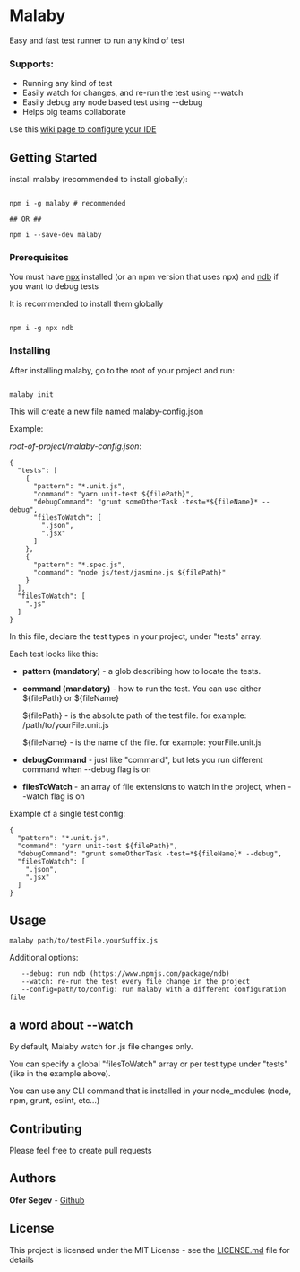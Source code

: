 # Malaby

Easy and fast test runner to run any kind of test

### Supports:
* Running any kind of test
* Easily watch for changes, and re-run the test using --watch
* Easily debug any node based test using --debug
* Helps big teams collaborate

use this [wiki page to configure your IDE](https://github.com/segevofer/malaby/wiki/Configure-Malaby-on-different-IDE's)

## Getting Started

install malaby (recommended to install globally):

```

npm i -g malaby # recommended

## OR ##

npm i --save-dev malaby

```

### Prerequisites

You must have [npx](https://www.npmjs.com/package/npx) installed 
(or an npm version that uses npx) and [ndb](https://www.npmjs.com/package/ndb) 
if you want to debug tests

It is recommended to install them globally

```

npm i -g npx ndb

```

### Installing

After installing malaby, go to the root of your project and run:
```

malaby init

```

This will create a new file named malaby-config.json

Example:

*root-of-project/malaby-config.json*:
```
{
  "tests": [
    {
      "pattern": "*.unit.js",
      "command": "yarn unit-test ${filePath}",
      "debugCommand": "grunt someOtherTask -test=*${fileName}* --debug",
      "filesToWatch": [
        ".json",
        ".jsx"
      ]
    },
    {
      "pattern": "*.spec.js",
      "command": "node js/test/jasmine.js ${filePath}"
    }
  ],
  "filesToWatch": [
    ".js"
  ]
}
```

In this file, declare the test types in your project, under "tests" array.

Each test looks like this:

* **pattern (mandatory)** - a glob describing how to locate the tests.

* **command (mandatory)** - how to run the test. You can use either ${filePath} or ${fileName}

    ${filePath} - is the absolute path of the test file. for example: /path/to/yourFile.unit.js

    ${fileName} - is the name of the file. for example: yourFile.unit.js

* **debugCommand** - just like "command", but lets you run different command when --debug flag is on

* **filesToWatch** - an array of file extensions to watch in the project, when --watch flag is on



Example of a single test config:
```
{
  "pattern": "*.unit.js",
  "command": "yarn unit-test ${filePath}",
  "debugCommand": "grunt someOtherTask -test=*${fileName}* --debug",
  "filesToWatch": [
    ".json",
    ".jsx"
  ]
}
 ```

## Usage

```
malaby path/to/testFile.yourSuffix.js
```

Additional options:
```
   --debug: run ndb (https://www.npmjs.com/package/ndb)
   --watch: re-run the test every file change in the project
   --config=path/to/config: run malaby with a different configuration file
```

## a word about --watch
By default, Malaby watch for .js file changes only.

You can specify a global "filesToWatch" array or per test type under "tests" (like in the example above).

You can use any CLI command that is installed in your node_modules (node, npm, grunt, eslint, etc...)


## Contributing

Please feel free to create pull requests


## Authors

**Ofer Segev** - [Github](https://github.com/segevofer)


## License

This project is licensed under the MIT License - see the [LICENSE.md](LICENSE.md) file for details

